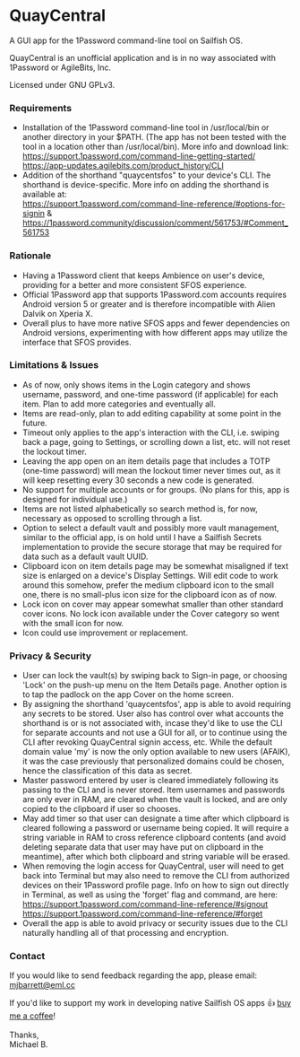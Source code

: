 # QuayCentral
A GUI app for the 1Password command-line tool on Sailfish OS.

QuayCentral is an unofficial application and is in no way associated with 1Password or AgileBits, Inc.

Licensed under GNU GPLv3.

<h3>Requirements</h3>

- Installation of the 1Password command-line tool in /usr/local/bin or another directory in your $PATH. (The app has not been tested with the tool in a location other than /usr/local/bin). More info and download link:<br>
    https://support.1password.com/command-line-getting-started/<br>
    https://app-updates.agilebits.com/product_history/CLI
- Addition of the shorthand "quaycentsfos" to your device's CLI. The shorthand is device-specific. More info on adding the shorthand is available at:<br>
    https://support.1password.com/command-line-reference/#options-for-signin &<br>
    https://1password.community/discussion/comment/561753/#Comment_561753

<h3>Rationale</h3>

- Having a 1Password client that keeps Ambience on user's device, providing for a better and more consistent SFOS experience.
- Official 1Password app that supports 1Password.com accounts requires Android version 5 or greater and is therefore incompatible with Alien Dalvik on Xperia X.
- Overall plus to have more native SFOS apps and fewer dependencies on Android versions, experimenting with how different apps may utilize the interface that SFOS provides.

<h3>Limitations & Issues</h3>

- As of now, only shows items in the Login category and shows username, password, and one-time password (if applicable) for each item. Plan to add more categories and eventually all.
- Items are read-only, plan to add editing capability at some point in the future.
- Timeout only applies to the app's interaction with the CLI, i.e. swiping back a page, going to Settings, or scrolling down a list, etc. will not reset the lockout timer.
- Leaving the app open on an item details page that includes a TOTP (one-time password) will mean the lockout timer never times out, as it will keep resetting every 30 seconds a new code is generated.
- No support for multiple accounts or for groups. (No plans for this, app is designed for individual use.)
- Items are not listed alphabetically so search method is, for now, necessary as opposed to scrolling through a list.
- Option to select a default vault and possibly more vault management, similar to the official app, is on hold until I have a Sailfish Secrets implementation to provide the secure storage that may be required for data such as a default vault UUID.
- Clipboard icon on item details page may be somewhat misaligned if text size is enlarged on a device's Display Settings. Will edit code to work around this somehow, prefer the medium clipboard icon to the small one, there is no small-plus icon size for the clipboard icon as of now.
- Lock icon on cover may appear somewhat smaller than other standard cover icons. No lock icon available under the Cover category so went with the small icon for now.
- Icon could use improvement or replacement.

<h3>Privacy & Security</h3>

- User can lock the vault(s) by swiping back to Sign-in page, or choosing 'Lock' on the push-up menu on the Item Details page. Another option is to tap the padlock on the app Cover on the home screen.
- By assigning the shorthand 'quaycentsfos', app is able to avoid requiring any secrets to be stored. User also has control over what accounts the shorthand is or is not associated with, incase they'd like to use the CLI for separate accounts and not use a GUI for all, or to continue using the CLI after revoking QuayCentral signin access, etc. While the default domain value 'my' is now the only option available to new users (AFAIK), it was the case previously that personalized domains could be chosen, hence the classification of this data as secret.
- Master password entered by user is cleared immediately following its passing to the CLI and is never stored. Item usernames and passwords are only ever in RAM, are cleared when the vault is locked, and are only copied to the clipboard if user so chooses.
- May add timer so that user can designate a time after which clipboard is cleared following a password or username being copied. It will require a string variable in RAM to cross reference clipboard contents (and avoid deleting separate data that user may have put on clipboard in the meantime), after which both clipboard and string variable will be erased.
- When removing the login access for QuayCentral, user will need to get back into Terminal but may also need to remove the CLI from authorized devices on their 1Password profile page. Info on how to sign out directly in Terminal, as well as using the 'forget' flag and command, are here:<br>
    https://support.1password.com/command-line-reference/#signout<br>
    https://support.1password.com/command-line-reference/#forget
- Overall the app is able to avoid privacy or security issues due to the CLI naturally handling all of that processing and encryption.

<h3>Contact</h3>

If you would like to send feedback regarding the app, please email: mjbarrett@eml.cc

If you'd like to support my work in developing native Sailfish OS apps 👍 <a href="https://buymeacoffee.com/michaeljb">buy me a coffee</a>!<br>
<br>
Thanks,<br>
Michael B.

